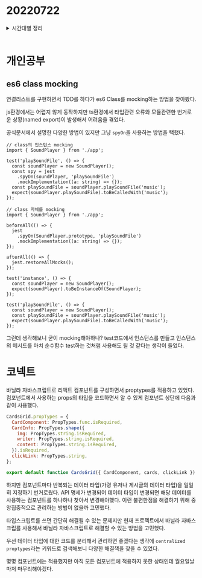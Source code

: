 # 20220722

<details>
<summary>시간대별 정리</summary>

### 아침

회고작성

### 오전

typescript es6 클래스 jest로 mocking하기

### 오후

spyOn으로 object 메서드 Mocking하기
swagger 자동으로 연동하기

### 저녁

vanillajs react - proptypes 관리

</details>
<br>

# 개인공부

## es6 class mocking

연결리스트를 구현하면서 TDD를 하다가 es6 Class를 mocking하는 방법을 찾아봤다.

js환경에서는 어렵지 않게 동작하지만 ts환경에서 타입관련 오류와 모듈관련한 번거로운 상황(named export)이 발생해서 어려움을 겪었다.

공식문서에서 설명한 다양한 방법이 있지만 그냥 `spyOn`을 사용하는 방법을 택했다.

```tsx
// class의 인스턴스 mocking
import { SoundPlayer } from './app';

test('playSoundFile', () => {
  const soundPlayer = new SoundPlayer();
  const spy = jest
    .spyOn(soundPlayer, 'playSoundFile')
    .mockImplementation((a: string) => {});
  const playSoundFile = soundPlayer.playSoundFile('music');
  expect(soundPlayer.playSoundFile).toBeCalledWith('music');
});

// class 자체를 mocking
import { SoundPlayer } from './app';

beforeAll(() => {
  jest
    .spyOn(SoundPlayer.prototype, 'playSoundFile')
    .mockImplementation((a: string) => {});
});

afterAll(() => {
  jest.restoreAllMocks();
});

test('instance', () => {
  const soundPlayer = new SoundPlayer();
  expect(soundPlayer).toBeInstanceOf(SoundPlayer);
});

test('playSoundFile', () => {
  const soundPlayer = new SoundPlayer();
  const playSoundFile = soundPlayer.playSoundFile('music');
  expect(soundPlayer.playSoundFile).toBeCalledWith('music');
});
```

그런데 생각해보니 굳이 mocking해야하나? test코드에서 인스턴스를 만들고 인스턴스의 메서드를 마치 순수함수 test하는 것처럼 사용해도 될 것 같다는 생각이 들었다.

# 코넥트

바닐라 자바스크립트로 리액트 컴포넌트를 구성하면서 proptypes를 적용하고 있었다. 컴포넌트에서 사용하는 props의 타입을 코드하면서 알 수 있게 컴포넌트 상단에 다음과 같이 사용했다.

```jsx
CardsGrid.propTypes = {
  CardComponent: PropTypes.func.isRequired,
  CardInfo: PropTypes.shape({
    img: PropTypes.string.isRequired,
    writer: PropTypes.string.isRequired,
    content: PropTypes.string.isRequired,
  }).isRequired,
  clickLink: PropTypes.string,
};

export default function CardsGrid({ CardComponent, cards, clickLink }) {}
```

하지만 컴포넌트마다 반복되는 데이터 타입(가령 유저나 게시글의 데이터 타입)을 일일히 지정하기 번거로웠다. API 명세가 변경되어 데이터 타입이 변경되면 해당 데이터를 사용하는 컴포넌트를 하나하나 찾아서 변경해야했다. 이런 불편한점을 해결하기 위해 중앙집중적으로 관리하는 방법이 없을까 고민했다.

타입스크립트를 쓰면 간단히 해결될 수 있는 문제지만 현재 프로젝트에서 바닐라 자바스크립를 사용해서 바닐라 자바스크립트로 해결할 수 있는 방법을 고민했다.

우선 데이터 타입에 대한 코드를 분리해서 관리하면 좋겠다는 생각에 `centralized proptypes`라는 키워드로 검색해보니 다양한 해결책을 찾을 수 있었다.

몇몇 컴포넌트에는 적용했지만 아직 모든 컴포넌트에 적용하지 못한 상태인데 월요일날 마저 마무리해야겠다.
